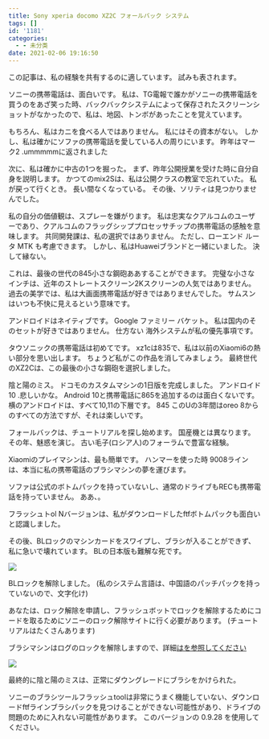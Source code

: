 ```yaml
---
title: Sony xperia docomo XZ2C フォールバック システム
tags: []
id: '1181'
categories:
  - - 未分类
date: 2021-02-06 19:16:50
---
```


この記事は、私の経験を共有するのに適しています。 試みも表されます。

ソニーの携帯電話は、面白いです。 私は、TG電報で誰かがソニーの携帯電話を買うのをあざ笑った時、バックバックシステムによって保存されたスクリーンショットがなかったので、私は、地図、トンボがあったことを覚えています。

もちろん、私はカニを食べる人ではありません。 私にはその資本がない。 しかし、私は確かにソファの携帯電話を愛している人の周りにいます。 昨年はマーク2 .ummmmmに返されました

次に、私は確かに中古の1つを掘った。 まず、昨年公開授業を受けた時に自分自身を説明します。 かつてのmix2Sは、私は公開クラスの教室で忘れていた。 私が戻って行くとき。 長い間なくなっている。 その後、ソリティは見つかりませんでした。

私の自分の価値観は、スプレーを嫌がります。 私は忠実なクアルコムのユーザーであり、クアルコムのフラッグシッププロセッサチップの携帯電話の感触を意味します。 共同開発課は、私の選択ではありません。 ただし、ローエンド ルータ MTK も考慮できます。 しかし、私はHuaweiブランドと一緒にいました。 決して縁ない。

これは、最後の世代の845小さな鋼砲ああすることができます。 完璧な小さなインチは、近年のストレートスクリーン2Kスクリーンの人気ではありません。 過去の美学では、私は大画面携帯電話が好きではありませんでした。 サムスンはいつも不快に見えるという意味です。

アンドロイドはネイティブです。 Google ファミリー バケット。 私は国内のそのセットが好きではありません。 仕方ない 海外システムが私の優先事項です。

タウソニックの携帯電話は初めてです。 xz1cは835で、私は以前のXiaomi6の熱い部分を思い出します。 ちょうど私がこの作品を消してみましょう。 最終世代のXZ2Cは、この最後の小さな鋼砲を選択しました。

陰と陽のミス。 ドコモのカスタムマシンの1日版を完成しました。 アンドロイド10 .悲しいかな。 Android 10と携帯電話に865を追加するのは面白くないです。 横のアンドロイドは、すべて10,11の下層です。 845 このUの3年間はoreo 8からのすべての方法ですが、それは楽しいです。

フォールバックは、チュートリアルを探し始めます。 国産機とは異なります。 その年、魅惑を演じ。 古い毛子(ロシア人)のフォーラムで豊富な経験。

Xiaomiのプレイマシンは、最も簡単です。 ハンマーを使った時 9008ラインは、本当に私の携帯電話のブラシマシンの夢を運びます。

ソファは公式のボトムパックを持っていないし、通常のドライブもRECも携帯電話を持っていません。 ああ、。

フラッシュトol Nバージョンは、私がダウンロードしたftfボトムパックも面白いと認識しました。

その後、BLロックのマシンカードをスワイプし、ブラシが入ることができず、私に急いで壊れています。 BLの日本版も難解な死です。

![](https://cdn2.jioushan.top/LightPicture/2022/03/2264fd25bfb1b254.png)

BLロックを解除しました。 (私のシステム言語は、中国語のパッチパックを持っていないので、文字化け)

あなたは、ロック解除を申請し、フラッシュボットでロックを解除するためにコードを取るためにソニーのロック解除サイトに行く必要があります。 (チュートリアルはたくさんあります)

ブラシマシンはログのロックを解除しますので、詳細[はを参照してください](https://fire.riyi.xyz/xz2c%20docomo%20%E5%88%B7%E6%9C%BA%E6%97%A5%E5%BF%97/)

![](https://cdn2.jioushan.top/LightPicture/2022/03/0fbeee0b3516355a.jpg)

最終的に陰と陽のミスは、正常にダウングレードにブラシをかけられた。

ソニーのブラシツールフラッシュtoolは非常にうまく機能していない、ダウンロードftfラインブラシパックを見つけることができない可能性があり、ドライブの問題のために入れない可能性があります。 このバージョンの 0.9.28 を使用してください。